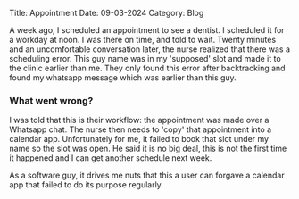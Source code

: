 Title: Appointment
Date: 09-03-2024
Category: Blog

A week ago, I scheduled an appointment to see a dentist. I scheduled it for a workday at noon. I was there on time, and told to wait. Twenty minutes and an uncomfortable conversation later, the nurse realized that there was a scheduling error. This guy name was in my 'supposed' slot and made it to the clinic earlier than me. They only found this error after backtracking and found my whatsapp message which was earlier than this guy.

### What went wrong?

I was told that this is their workflow: the appointment was made over a Whatsapp chat. The nurse then needs to 'copy' that appointment into a calendar app. Unfortunately for me, it failed to book that slot under my name so the slot was open. He said it is no big deal, this is not the first time it happened and I can get another schedule next week.

As a software guy, it drives me nuts that this a user can forgave a calendar app that failed to do its purpose regularly.
